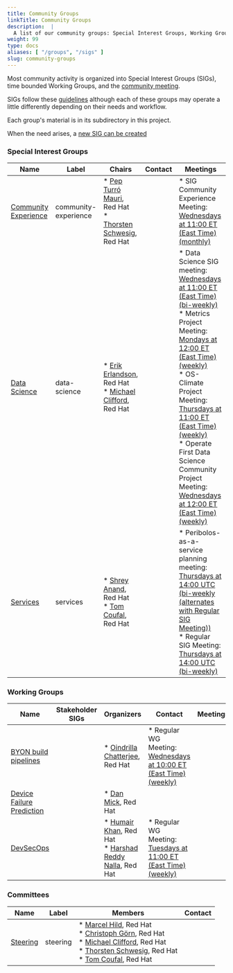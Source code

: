 ```yaml
---
title: Community Groups
linkTitle: Community Groups
description:  |
  A list of our community groups: Special Interest Groups, Working Groups, User Groups and Committees.
weight: 99
type: docs
aliases: [ "/groups", "/sigs" ]
slug: community-groups
---
```


<!---
This is an autogenerated file!

Please do not edit this file directly, but instead make changes to the
sigs.yaml file in the project root.

This file is part of https://github.com/open-services-group/community

To understand how this file is generated, see https://git.k8s.io/community/generator/README.md
--->

Most community activity is organized into Special Interest Groups (SIGs),
time bounded Working Groups, and the [community meeting](communication/README.md#weekly-meeting).

SIGs follow these [guidelines](governance.md) although each of these groups may operate a little differently
depending on their needs and workflow.

Each group's material is in its subdirectory in this project.

When the need arises, a [new SIG can be created](sig-wg-lifecycle.md)

### Special Interest Groups

| Name | Label | Chairs | Contact | Meetings |
|------|-------|--------|---------|----------|
|[Community Experience](sig-community-experience/README.md)|community-experience|* [Pep Turró Mauri](https://github.com/codificat), Red Hat<br>* [Thorsten Schwesig](https://github.com/schwesig), Red Hat<br>||* SIG Community Experience Meeting: [Wednesdays at 11:00 ET (East Time) (monthly)](https://meet.google.com/tig-yuxq-fyh)<br>
|[Data Science](sig-data-science/README.md)|data-science|* [Erik Erlandson](https://github.com/erikerlandson), Red Hat<br>* [Michael Clifford](https://github.com/michaelclifford), Red Hat<br>||* Data Science SIG meeting: [Wednesdays at 11:00 ET (East Time) (bi-weekly)](https://meet.google.com/ufs-hgvi-oni)<br>* Metrics Project Meeting: [Mondays at 12:00 ET (East Time) (weekly)](https://meet.google.com/efp-yipi-ibj)<br>* OS-Climate Project Meeting: [Thursdays at 11:00 ET (East Time) (weekly)](https://meet.google.com/kdy-sqyf-rud)<br>* Operate First Data Science Community Project Meeting: [Wednesdays at 12:00 ET (East Time) (weekly)](https://meet.google.com/ngp-npcx-nws)<br>
|[Services](sig-services/README.md)|services|* [Shrey Anand](https://github.com/Shreyanand), Red Hat<br>* [Tom Coufal](https://github.com/tumido), Red Hat<br>||* Peribolos-as-a-service planning meeting: [Thursdays at 14:00 UTC (bi-weekly (alternates with Regular SIG Meeting))](https://meet.google.com/haz-qamk-qci)<br>* Regular SIG Meeting: [Thursdays at 14:00 UTC (bi-weekly)](https://meet.google.com/qhw-vgww-pdu)<br>

### Working Groups

| Name | Stakeholder SIGs |Organizers | Contact | Meetings |
|------|------------------|-----------|---------|----------|
|[BYON build pipelines](wg-byon-build-pipelines/README.md)||* [Oindrilla Chatterjee](https://github.com/oindrillac), Red Hat<br>|* Regular WG Meeting: [Wednesdays at 10:00 ET (East Time) (weekly)](https://meet.google.com/qkt-yacp-wzm)<br>
|[Device Failure Prediction](wg-device-failure-prediction/README.md)||* [Dan Mick](https://github.com/dmick), Red Hat<br>|
|[DevSecOps](wg-devsecops/README.md)||* [Humair Khan](https://github.com/HumairAK), Red Hat<br>* [Harshad Reddy Nalla](https://github.com/harshad16), Red Hat<br>|* Regular WG Meeting: [Tuesdays at 11:00 ET (East Time) (weekly)](https://meet.google.com/zsu-avba-enx)<br>

### Committees

| Name |  Label | Members | Contact |
|------|--------|---------|---------|
|[Steering](committee-steering/README.md)|steering|* [Marcel Hild](https://github.com/durandom), Red Hat<br>* [Christoph Görn](https://github.com/goern), Red Hat<br>* [Michael Clifford](https://github.com/michaelclifford), Red Hat<br>* [Thorsten Schwesig](https://github.com/schwesig), Red Hat<br>* [Tom Coufal](https://github.com/tumido), Red Hat<br>|
<!-- BEGIN CUSTOM CONTENT -->

<!-- END CUSTOM CONTENT -->
